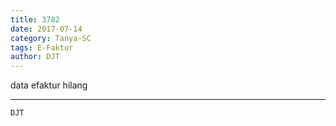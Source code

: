 ```yaml
---
title: 3782
date: 2017-07-14
category: Tanya-SC
tags: E-Faktur
author: DJT
---
```


data efaktur hilang

---



`DJT`

